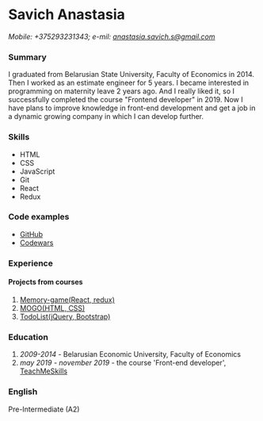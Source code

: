 # Savich Anastasia
*Mobile: +375293231343; e-mil: anastasia.savich.s@gmail.com*


### Summary
I graduated from Belarusian State University, Faculty of Economics in 2014. Then I worked as an estimate engineer for 5 years. 
I became interested in programming on maternity leave 2 years ago. And I really liked it, so I successfully completed the course "Frontend developer" in 2019.
Now I have plans to improve knowledge in front-end development and get a job in a dynamic growing company in which I can develop further.


### Skills
* HTML
* CSS
* JavaScript
* Git
* React
* Redux


### Code examples
* [GitHub](https://github.com/SavichAnastasia)
* [Codewars](https://www.codewars.com/users/SavichAnastasia)


### Experience
#### Projects from courses
1. [Memory-game(React, redux)](https://savichanastasia.github.io/match-match-game/#/)
1. [MOGO(HTML, CSS)](https://savichanastasia.github.io/MOGO/)
1. [TodoList(jQuery, Bootstrap)](https://savichanastasia.github.io/todo-list/)


### Education
1. *2009-2014* - Belarusian Economic University, Faculty of Economics
1. *may 2019 - november 2019* - the course 'Front-end developer', [TeachMeSkills](https://teachmeskills.by/)


### English
Pre-Intermediate (A2)